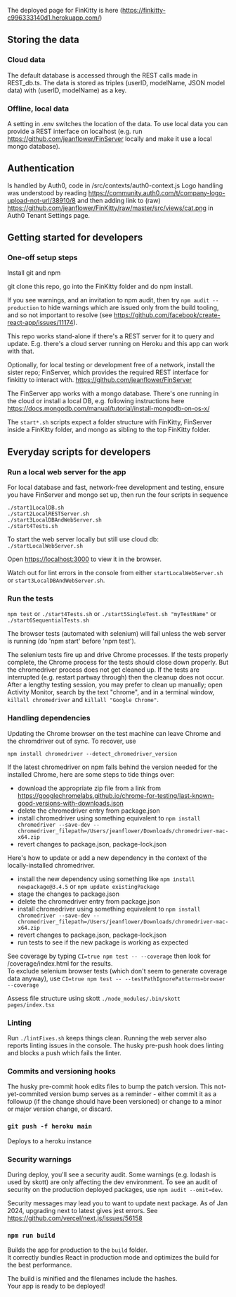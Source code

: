 The deployed page for FinKitty is here
(https://finkitty-c996333140d1.herokuapp.com/)

## Storing the data

### Cloud data

The default database is accessed through the REST calls made in REST_db.ts.
The data is stored as triples (userID, modelName, JSON model data) with
(userID, modelName) as a key.

### Offline, local data

A setting in .env switches the location of the data.
To use local data you can provide a REST interface
on localhost
(e.g. run https://github.com/jeanflower/FinServer
locally and make it use a local mongo database).

## Authentication

Is handled by Auth0, code in
/src/contexts/auth0-context.js
Logo handling was understood by reading
https://community.auth0.com/t/company-logo-upload-not-url/38910/8
and then adding link to (raw)
https://github.com/jeanflower/FinKitty/raw/master/src/views/cat.png
in Auth0 Tenant Settings page.

## Getting started for developers

### One-off setup steps

Install git and npm

git clone this repo, go into the FinKitty folder and do npm install.

If you see warnings, and an invitation to npm audit, then try
`npm audit --production`
to hide warnings which are issued only from the build tooling, and so not
important to resolve (see https://github.com/facebook/create-react-app/issues/11174).

This repo works stand-alone if there's a REST server
for it to query and update. E.g. there's a cloud server
running on Heroku and this app can work with that.

Optionally, for local testing or development free of a network,
install the sister repo; FinServer, which provides the required
REST interface for finkitty to interact with.
https://github.com/jeanflower/FinServer

The FinServer app works with a mongo database.
There's one running in the cloud or
install a local DB, e.g. following instructions here
https://docs.mongodb.com/manual/tutorial/install-mongodb-on-os-x/

The `start*.sh` scripts expect a folder structure
with FinKitty, FinServer inside a FinKitty folder, and mongo as sibling to the top FinKitty folder.

## Everyday scripts for developers

### Run a local web server for the app

For local database and fast, network-free development
and testing, ensure you have FinServer and mongo
set up, then run the four scripts in sequence

```
./start1LocalDB.sh
./start2LocalRESTServer.sh
./start3LocalDBAndWebServer.sh
./start4Tests.sh
```

To start the web server locally but still use cloud db:
`./startLocalWebServer.sh`

Open [https://localhost:3000](https://localhost:3000) to view it in the browser.

Watch out for lint errors in the console from either
`startLocalWebServer.sh` or `start3LocalDBAndWebServer.sh`.

### Run the tests

`npm test`
or `./start4Tests.sh`
or `./start5SingleTest.sh "myTestName"`
or `./start6SequentialTests.sh`

The browser tests (automated with selenium) will fail unless the web server
is running (do 'npm start' before 'npm test').

The selenium tests fire up and drive Chrome processes. If the tests properly
complete, the Chrome process for the tests should close down properly. But the
chromedriver process does not get cleaned up. If the tests are interrupted
(e.g. restart partway through) then the cleanup does not occur. After a lengthy
testing session, you may prefer to clean up manually; open Activity Monitor,
search by the text "chrome", and in a terminal window,
`killall chromedriver` and `killall "Google Chrome"`.

### Handling dependencies

Updating the Chrome browser on the test machine can leave Chrome and the chromdriver
out of sync. To recover, use

```
npm install chromedriver --detect_chromedriver_version
```

If the latest chromedriver on npm falls behind the version needed for the installed
Chrome, here are some steps to tide things over:

- download the appropriate zip file from a link from https://googlechromelabs.github.io/chrome-for-testing/last-known-good-versions-with-downloads.json 
- delete the chromedriver entry from package.json
- install chromedriver using something equivalent to
  `npm install chromedriver --save-dev --chromedriver_filepath=/Users/jeanflower/Downloads/chromedriver-mac-x64.zip`
- revert changes to package.json, package-lock.json

Here's how to update or add a new dependency in the context of the locally-installed chromedriver.

- install the new dependency using something like
  `npm install newpackage@3.4.5` or `npm update existingPackage`
- stage the changes to package.json
- delete the chromedriver entry from package.json
- install chromedriver using something equivalent to
  `npm install chromedriver --save-dev --chromedriver_filepath=/Users/jeanflower/Downloads/chromedriver-mac-x64.zip`
- revert changes to package.json, package-lock.json
- run tests to see if the new package is working as expected

See coverage by typing
`CI=true npm test -- --coverage`
then look for /coverage/index.html for the results.  
To exclude selenium browser tests (which don't seem to generate coverage data anyway),
use
`CI=true npm test -- --testPathIgnorePatterns=browser --coverage`

Assess file structure using skott
`./node_modules/.bin/skott pages/index.tsx`

### Linting

Run `./lintFixes.sh` keeps things clean.
Running the web server also reports linting issues in the console.
The husky pre-push hook does linting and blocks a push which fails the linter.

### Commits and versioning hooks

The husky pre-commit hook edits files to bump the patch version.
This not-yet-commited version bump serves as a reminder -
either commit it as a followup (if the change should have been versioned)
or change to a minor or major version change, or discard.

### `git push -f heroku main`

Deploys to a heroku instance

### Security warnings

During deploy, you'll see a security audit.  Some warnings (e.g. lodash is used by skott) are only affecting the dev environment.  To see an audit of security on the production deployed packages, use `npm audit --omit=dev`.

Security messages may lead you to want to update next package.  As of Jan 2024, upgrading next to latest gives jest errors. See https://github.com/vercel/next.js/issues/56158

### `npm run build`

Builds the app for production to the `build` folder.<br>
It correctly bundles React in production mode and optimizes the build for the best performance.

The build is minified and the filenames include the hashes.<br>
Your app is ready to be deployed!
